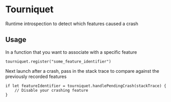 # Tourniquet

Runtime introspection to detect which features caused a crash

## Usage

In a function that you want to associate with a specific feature
```
tourniquet.register("some_feature_identifier")
```

Next launch after a crash, pass in the stack trace to compare against the previously recorded features
```
if let featureIdentifier = tourniquet.handlePendingCrash(stackTrace) {
    // Disable your crashing feature
}
```
